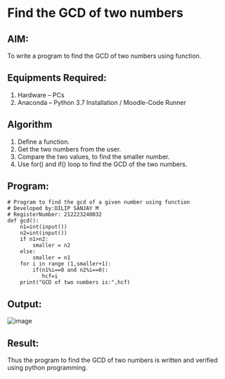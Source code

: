 # Find the GCD of two numbers

## AIM:
To write a program to find the GCD of two numbers using function.

## Equipments Required:
1. Hardware – PCs
2. Anaconda – Python 3.7 Installation / Moodle-Code Runner

## Algorithm
1. Define a function.
2. Get the two numbers from the user.
3. Compare the two values, to find the smaller number.
4. Use for() and if() loop to find the GCD of the two numbers.

## Program:
```
# Program to find the gcd of a given number using function
# Developed by:DILIP SANJAY M
# RegisterNumber: 212223240032
def gcd():
    n1=int(input())
    n2=int(input())
    if n1>n2:
        smaller = n2
    else:
        smaller = n1
    for i in range (1,smaller+1):
        if(n1%i==0 and n2%i==0):
           hcf=i
    print("GCD of two numbers is:",hcf)
```
## Output:

![image](https://github.com/dilipsanjay/GCD-of-two-numbers/assets/155506948/bb80a1ba-4094-4f71-b2d4-2268cace4408)


## Result:
Thus the program to find the GCD of two numbers is written and verified using python programming.
